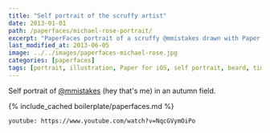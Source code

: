 ```yaml
---
title: "Self portrait of the scruffy artist"
date: 2013-01-01
path: /paperfaces/michael-rose-portrait/
excerpt: "PaperFaces portrait of a scruffy @mmistakes drawn with Paper for iOS on an iPad."
last_modified_at: 2013-06-05
image: ../../images/paperfaces-michael-rose.jpg
categories: [paperfaces]
tags: [portrait, illustration, Paper for iOS, self portrait, beard, time lapse]
---
```


Self portrait of [@mmistakes](https://twitter.com/mmistakes) (hey that's me) in an autumn field.

{% include_cached boilerplate/paperfaces.md %}

`youtube: https://www.youtube.com/watch?v=NqcGVymOiPo`
